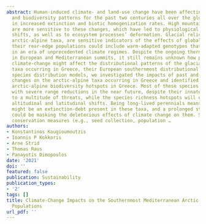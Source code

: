 ```yaml
---
abstract: Human-induced climate- and land-use change have been affecting biogeographical
  and biodiversity patterns for the past two centuries all over the globe, resulting
  in increased extinction and biotic homogenization rates. High mountain ecosystems
  are more sensitive to these changes, which have led to physiological and phenological
  shifts, as well as to ecosystem processes’ deformation. Glacial relicts, such as
  arctic-alpine taxa, are sensitive indicators of the effects of global warming and
  their rear-edge populations could include warm-adapted genotypes that might prove—conservation-wise—useful
  in an era of unprecedented climate regimes. Despite the ongoing thermophilization
  in European and Mediterranean summits, it still remains unknown how past and future
  climate-change might affect the distributional patterns of the glacial relict, arctic-alpine
  taxa occurring in Greece, their European southernmost distributional limit. Using
  species distribution models, we investigated the impacts of past and future climate
  changes on the arctic-alpine taxa occurring in Greece and identified the areas comprising
  arctic-alpine biodiversity hotspots in Greece. Most of these species will be faced
  with severe range reductions in the near future, despite their innate resilience
  to a multitude of threats, while the species richness hotspots will experience both
  altitudinal and latitudinal shifts. Being long-lived perennials means that there
  might be an extinction-debt present in these taxa, and a prolonged stability phase
  could be masking the deleterious effects of climate change on them. Several ex situ
  conservation measures (e.g., seed collection, population …
authors:
- Konstantinos Kougioumoutzis
- Ioannis P Kokkoris
- Arne Strid
- Thomas Raus
- Panayotis Dimopoulos
date: '2021'
doi: ''
featured: false
publication: Sustainability
publication_types:
- '2'
tags: []
title: Climate-Change Impacts on the Southernmost Mediterranean Arctic-Alpine Plant
  Populations
url_pdf: ''
---
```

